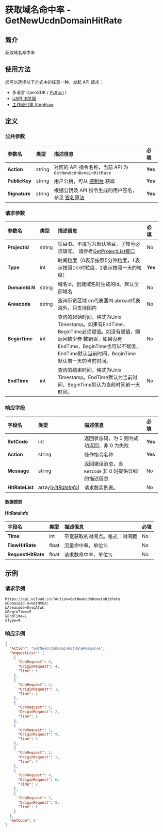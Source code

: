 # 获取域名命中率 - GetNewUcdnDomainHitRate

## 简介

获取域名命中率






## 使用方法

您可以选择以下方式中的任意一种，发起 API 请求：
- 多语言 OpenSDK / [Python](https://github.com/ucloud/ucloud-sdk-python3) /
- [UAPI 浏览器](https://console.ucloud.cn/uapi/detail?id=GetNewUcdnDomainHitRate)
- [工作流引擎 StepFlow](https://console.ucloud.cn/stepflow/manage/)


## 定义

### 公共参数

| 参数名 | 类型 | 描述信息 | 必填 |
|:---|:---|:---|:---|
| **Action**     | string  | 对应的 API 指令名称，当前 API 为 `GetNewUcdnDomainHitRate`                        | **Yes** |
| **PublicKey**  | string  | 用户公钥，可从 [控制台](https://console.ucloud.cn/uapi/apikey) 获取                                             | **Yes** |
| **Signature**  | string  | 根据公钥及 API 指令生成的用户签名，参见 [签名算法](api/summary/signature.md)  | **Yes** |

### 请求参数

| 参数名 | 类型 | 描述信息 | 必填 |
|:---|:---|:---|:---|
| **ProjectId** | string | 项目ID。不填写为默认项目，子帐号必须填写。 请参考[GetProjectList接口](api/summary/get_project_list) |No|
| **Type** | int | 时间粒度（0表示按照5分钟粒度，1表示按照1小时粒度，2表示按照一天的粒度） |**Yes**|
| **DomainId.N** | string | 域名id，创建域名时生成的id。默认全部域名 |No|
| **Areacode** | string | 查询带宽区域 cn代表国内 abroad代表海外，只支持国内 |No|
| **BeginTime** | int | 查询的起始时间，格式为Unix Timestamp。如果有EndTime，BeginTime必须赋值。如没有赋值，则返回缺少参 数错误，如果没有EndTime，BeginTime也可以不赋值，EndTime默认当前时间，BeginTime 默认前一天的当前时间。 |No|
| **EndTime** | int | 查询的结束时间，格式为Unix Timestamp。EndTime默认为当前时间，BeginTime默认为当前时间前一天时间。 |No|

### 响应字段

| 字段名 | 类型 | 描述信息 | 必填 |
|:---|:---|:---|:---|
| **RetCode** | int | 返回状态码，为 0 则为成功返回，非 0 为失败 |**Yes**|
| **Action** | string | 操作指令名称 |**Yes**|
| **Message** | string | 返回错误消息，当 `RetCode` 非 0 时提供详细的描述信息 |No|
| **HitRateList** | array[[*HitRateInfo*](#HitRateInfo)] | 请求数实例表。 |No|

#### 数据模型


#### HitRateInfo

| 字段名 | 类型 | 描述信息 | 必填 |
|:---|:---|:---|:---|
| **Time** | int | 带宽获取的时间点。格式：时间戳 |No|
| **FlowHitRate** | float | 流量命中率，单位% |No|
| **RequestHitRate** | float | 请求数命中率，单位% |No|

## 示例

### 请求示例
    
```
https://api.ucloud.cn/?Action=GetNewUcdnDomainHitRate
&DomainId.n=kdINXUac
&Areacode=OvvqAfwC
&BeginTime=5
&EndTime=1
&Type=9
```

### 响应示例
    
```json
{
  "Action": "GetNewUcdnDomainHitRateResponse",
  "RequestList": [
    {
      "CdnRequest": 8,
      "OriginRequest": 4,
      "Time": 6
    },
    {
      "CdnRequest": 2,
      "OriginRequest": 1,
      "Time": 4
    },
    {
      "CdnRequest": 6,
      "OriginRequest": 2,
      "Time": 1
    },
    {
      "CdnRequest": 2,
      "OriginRequest": 9,
      "Time": 9
    },
    {
      "CdnRequest": 1,
      "OriginRequest": 1,
      "Time": 7
    },
    {
      "CdnRequest": 4,
      "OriginRequest": 6,
      "Time": 8
    },
    {
      "CdnRequest": 3,
      "OriginRequest": 8,
      "Time": 8
    }
  ],
  "RetCode": 0
}
```





